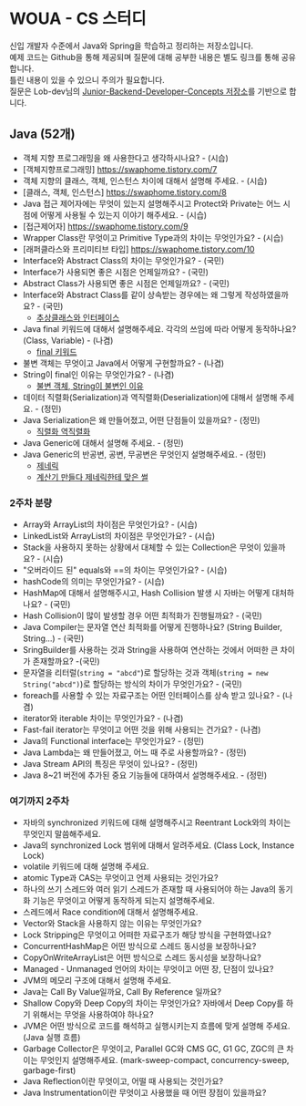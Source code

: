 # WOUA - CS 스터디

신입 개발자 수준에서 Java와 Spring을 학습하고 정리하는 저장소입니다.  
예제 코드는 Github을 통해 제공되며 질문에 대해 공부한 내용은 별도 링크를 통해 공유합니다.  
틀린 내용이 있을 수 있으니 주의가 필요합니다.  
질문은 Lob-dev님의 [Junior-Backend-Developer-Concepts 저장소](https://github.com/Lob-dev/Junior-Backend-Developer-Concepts/blob/main/50_Job%20interview.md)를 기반으로 합니다.

## Java (52개)
- 객체 지향 프로그래밍을 왜 사용한다고 생각하시나요? - (시습)
- [객체지향프로그래밍] https://swaphome.tistory.com/7 
- 객체 지향의 클래스, 객체, 인스턴스 차이에 대해서 설명해 주세요. - (시습)
- [클래스, 객체, 인스턴스] https://swaphome.tistory.com/8
- Java 접근 제어자에는 무엇이 있는지 설명해주시고 Protect와 Private는 어느 시점에 어떻게 사용될 수 있는지 이야기 해주세요. - (시습)
- [접근제어자] https://swaphome.tistory.com/9
- Wrapper Class란 무엇이고 Primitive Type과의 차이는 무엇인가요? - (시습)
- [래퍼클라스와 프리미티브 타입] https://swaphome.tistory.com/10
- Interface와 Abstract Class의 차이는 무엇인가요? - (국민)
- Interface가 사용되면 좋은 시점은 언제일까요? - (국민)
- Abstract Class가 사용되면 좋은 시점은 언제일까요? - (국민)
- Interface와 Abstract Class를 같이 상속받는 경우에는 왜 그렇게 작성하였을까요? - (국민)
  - [추상클래스와 인터페이스](https://velog.io/@mxcoogi/%EC%9D%B8%ED%84%B0%ED%8E%98%EC%9D%B4%EC%8A%A4%EC%99%80-%EC%B6%94%EC%83%81%ED%81%B4%EB%9E%98%EC%8A%A4)
- Java final 키워드에 대해서 설명해주세요. 각각의 쓰임에 따라 어떻게 동작하나요? (Class, Variable) - (나겸)
  - [final 키워드](https://nagul2.tistory.com/458)
- 불변 객체는 무엇이고 Java에서 어떻게 구현할까요? - (나겸)
- String이 final인 이유는 무엇인가요? - (나겸)
  - [불변 객체, String이 불변인 이유](https://nagul2.tistory.com/459)
- 데이터 직렬화(Serialization)과 역직렬화(Deserialization)에 대해서 설명해 주세요. - (정민)
- Java Serialization은 왜 만들어졌고, 어떤 단점들이 있을까요? - (정민)
  - [직렬화 역직렬화](https://luxurious-syzygy-94d.notion.site/1a9e21d1cc3d8088b25aea63a924c329?pvs=74)
- Java Generic에 대해서 설명해 주세요. - (정민)
- Java Generic의 반공변, 공변, 무공변은 무엇인지 설명해주세요. - (정민)
  - [제네릭](https://luxurious-syzygy-94d.notion.site/1aae21d1cc3d80429ce0caadd6e7bfd2)
  - [계산기 만들다 제네릭한테 맞은 썰](https://luxurious-syzygy-94d.notion.site/1a5e21d1cc3d8068a9befb26f2ec79bb)

### 2주차 분량
- Array와 ArrayList의 차이점은 무엇인가요? - (시습)
- LinkedList와 ArrayList의 차이점은 무엇인가요? - (시습)
- Stack을 사용하지 못하는 상황에서 대체할 수 있는 Collection은 무엇이 있을까요? - (시습)
- "오버라이드 된" equals와 ==의 차이는 무엇인가요? - (시습)
- hashCode의 의미는 무엇인가요? - (시습)
- HashMap에 대해서 설명해주시고, Hash Collision 발생 시 자바는 어떻게 대처하나요? - (국민)
- Hash Collision이 많이 발생할 경우 어떤 최적화가 진행될까요? - (국민)
- Java Compiler는 문자열 연산 최적화를 어떻게 진행하나요? (String Builder, String...) - (국민)
- SringBuilder를 사용하는 것과 String을 사용하여 연산하는 것에서 어떠한 큰 차이가 존재할까요? -(국민)
- 문자열을 리터럴(`string = "abcd"`)로 할당하는 것과 객체(`string = new String("abcd")`)로 할당하는 방식의 차이가 무엇인가요? - (국민)
- foreach를 사용할 수 있는 자료구조는 어떤 인터페이스를 상속 받고 있나요? - (나겸)
- iterator와 iterable 차이는 무엇인가요? - (나겸)
- Fast-fail iterator는 무엇이고 어떤 것을 위해 사용되는 건가요? - (나겸)
- Java의 Functional interface는 무엇인가요? - (정민)
- Java Lambda는 왜 만들어졌고, 어느 때 주로 사용할까요? - (정민)
- Java Stream API의 특징은 무엇이 있나요? - (정민)
- Java 8~21 버전에 추가된 중요 기능들에 대하여서 설명해주세요. - (정민)

### 여기까지 2주차
- 자바의 synchronized 키워드에 대해 설명해주시고 Reentrant Lock와의 차이는 무엇인지 말씀해주세요.
- Java의 synchronized Lock 범위에 대해서 알려주세요. (Class Lock, Instance Lock)
- volatile 키워드에 대해 설명해 주세요.
- atomic Type과 CAS는 무엇이고 언제 사용되는 것인가요?
- 하나의 쓰기 스레드와 여러 읽기 스레드가 존재할 때 사용되어야 하는 Java의 동기화 기능은 무엇이고 어떻게 동작하게 되는지 설명해주세요.
- 스레드에서 Race condition에 대해서 설명해주세요.
- Vector와 Stack을 사용하지 않는 이유는 무엇인가요?
- Lock Stripping은 무엇이고 어떠한 자료구조가 해당 방식을 구현하였나요?
- ConcurrentHashMap은 어떤 방식으로 스레드 동시성을 보장하나요?
- CopyOnWriteArrayList은 어떤 방식으로 스레드 동시성을 보장하나요?
- Managed - Unmanaged 언어의 차이는 무엇이고 어떤 장, 단점이 있나요?
- JVM의 메모리 구조에 대해서 설명해 주세요.
- Java는 Call By Value일까요, Call By Reference 일까요?
- Shallow Copy와 Deep Copy의 차이는 무엇인가요? 자바에서 Deep Copy를 하기 위해서는 무엇을 사용하여야 하나요?
- JVM은 어떤 방식으로 코드를 해석하고 실행시키는지 흐름에 맞게 설명해 주세요. (Java 실행 흐름)
- Garbage Collector은 무엇이고, Parallel GC와 CMS GC, G1 GC, ZGC의 큰 차이는 무엇인지 설명해주세요. (mark-sweep-compact, concurrency-sweep, garbage-first)
- Java Reflection이란 무엇이고, 어떨 때 사용되는 것인가요?
- Java Instrumentation이란 무엇이고 사용했을 때 어떤 장점이 있을까요?
